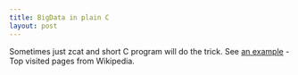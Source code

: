 ```yaml
---
title: BigData in plain C
layout: post
---
```

Sometimes just zcat and short C program will do the trick. See [an example](https://github.com/hpaluch/wiki-toppages/) - Top visited pages from Wikipedia.


